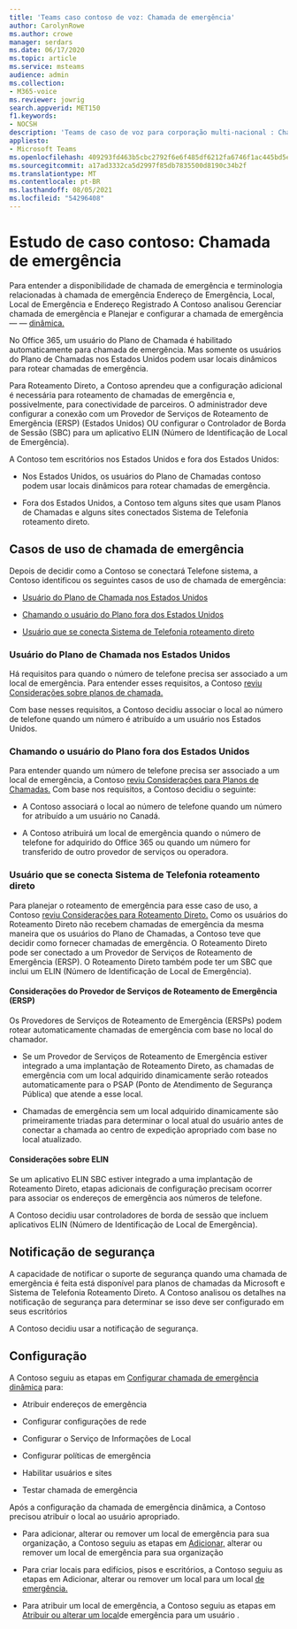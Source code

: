 ```yaml
---
title: 'Teams caso contoso de voz: Chamada de emergência'
author: CarolynRowe
ms.author: crowe
manager: serdars
ms.date: 06/17/2020
ms.topic: article
ms.service: msteams
audience: admin
ms.collection:
- M365-voice
ms.reviewer: jowrig
search.appverid: MET150
f1.keywords:
- NOCSH
description: 'Teams de caso de voz para corporação multi-nacional : Chamada de emergência'
appliesto:
- Microsoft Teams
ms.openlocfilehash: 409293fd463b5cbc2792f6e6f485df6212fa6746f1ac445bd5ebd71aa01e87ed
ms.sourcegitcommit: a17ad3332ca5d2997f85db7835500d8190c34b2f
ms.translationtype: MT
ms.contentlocale: pt-BR
ms.lasthandoff: 08/05/2021
ms.locfileid: "54296408"
---
```

# <a name="contoso-case-study-emergency-calling"></a>Estudo de caso contoso: Chamada de emergência

Para entender a disponibilidade de chamada de emergência e terminologia relacionadas à chamada de emergência Endereço de Emergência, Local, Local de Emergência e Endereço Registrado A Contoso analisou Gerenciar chamada de emergência e Planejar e configurar a chamada de emergência &mdash; &mdash; [dinâmica.](configure-dynamic-emergency-calling.md) [](what-are-emergency-locations-addresses-and-call-routing.md)

No Office 365, um usuário do Plano de Chamada é habilitado automaticamente para chamada de emergência. Mas somente os usuários do Plano de Chamadas nos Estados Unidos podem usar locais dinâmicos para rotear chamadas de emergência. 

Para Roteamento Direto, a Contoso aprendeu que a configuração adicional é necessária para roteamento de chamadas de emergência e, possivelmente, para conectividade de parceiros. O administrador deve configurar a conexão com um Provedor de Serviços de Roteamento de Emergência (ERSP) (Estados Unidos) OU configurar o Controlador de Borda de Sessão (SBC) para um aplicativo ELIN (Número de Identificação de Local de Emergência).

A Contoso tem escritórios nos Estados Unidos e fora dos Estados Unidos:

- Nos Estados Unidos, os usuários do Plano de Chamadas contoso podem usar locais dinâmicos para rotear chamadas de emergência. 

- Fora dos Estados Unidos, a Contoso tem alguns sites que usam Planos de Chamadas e alguns sites conectados Sistema de Telefonia roteamento direto.

## <a name="emergency-calling-use-cases"></a>Casos de uso de chamada de emergência

Depois de decidir como a Contoso se conectará Telefone sistema, a Contoso identificou os seguintes casos de uso de chamada de emergência: 

- [Usuário do Plano de Chamada nos Estados Unidos](#calling-plan-user-in-the-united-states) 

- [Chamando o usuário do Plano fora dos Estados Unidos](#calling-plan-user-outside-of-the-united-states)

- [Usuário que se conecta Sistema de Telefonia roteamento direto](#user-who-connects-to-phone-system-through-direct-routing )


### <a name="calling-plan-user-in-the-united-states"></a>Usuário do Plano de Chamada nos Estados Unidos  

Há requisitos para quando o número de telefone precisa ser associado a um local de emergência. Para entender esses requisitos, a Contoso [reviu Considerações sobre planos de chamada.](what-are-emergency-locations-addresses-and-call-routing.md#considerations-for-calling-plans) 

Com base nesses requisitos, a Contoso decidiu associar o local ao número de telefone quando um número é atribuído a um usuário nos Estados Unidos.

### <a name="calling-plan-user-outside-of-the-united-states"></a>Chamando o usuário do Plano fora dos Estados Unidos 

Para entender quando um número de telefone precisa ser associado a um local de emergência, a Contoso [reviu Considerações para Planos de Chamadas.](what-are-emergency-locations-addresses-and-call-routing.md#considerations-for-calling-plans) Com base nos requisitos, a Contoso decidiu o seguinte:  

-  A Contoso associará o local ao número de telefone quando um número for atribuído a um usuário no Canadá. 

- A Contoso atribuirá um local de emergência quando o número de telefone for adquirido do Office 365 ou quando um número for transferido de outro provedor de serviços ou operadora. 

### <a name="user-who-connects-to-phone-system-through-direct-routing"></a>Usuário que se conecta Sistema de Telefonia roteamento direto 

Para planejar o roteamento de emergência para esse caso de uso, a Contoso [reviu Considerações para Roteamento Direto.](what-are-emergency-locations-addresses-and-call-routing.md#considerations-for-direct-routing) Como os usuários do Roteamento Direto não recebem chamadas de emergência da mesma maneira que os usuários do Plano de Chamadas, a Contoso teve que decidir como fornecer chamadas de emergência. O Roteamento Direto pode ser conectado a um Provedor de Serviços de Roteamento de Emergência (ERSP). O Roteamento Direto também pode ter um SBC que inclui um ELIN (Número de Identificação de Local de Emergência).   

#### <a name="emergency-routing-service-provider-ersp-considerations"></a>Considerações do Provedor de Serviços de Roteamento de Emergência (ERSP)

Os Provedores de Serviços de Roteamento de Emergência (ERSPs) podem rotear automaticamente chamadas de emergência com base no local do chamador.  

- Se um Provedor de Serviços de Roteamento de Emergência estiver integrado a uma implantação de Roteamento Direto, as chamadas de emergência com um local adquirido dinamicamente serão roteados automaticamente para o PSAP (Ponto de Atendimento de Segurança Pública) que atende a esse local. 

- Chamadas de emergência sem um local adquirido dinamicamente são primeiramente triadas para determinar o local atual do usuário antes de conectar a chamada ao centro de expedição apropriado com base no local atualizado. 


#### <a name="elin-considerations"></a>Considerações sobre ELIN

Se um aplicativo ELIN SBC estiver integrado a uma implantação de Roteamento Direto, etapas adicionais de configuração precisam ocorrer para associar os endereços de emergência aos números de telefone.  

A Contoso decidiu usar controladores de borda de sessão que incluem aplicativos ELIN (Número de Identificação de Local de Emergência).  

## <a name="security-desk-notification"></a>Notificação de segurança

A capacidade de notificar o suporte de segurança quando uma chamada de emergência é feita está disponível para planos de chamadas da Microsoft e Sistema de Telefonia Roteamento Direto. A Contoso analisou os detalhes na notificação de segurança para determinar se isso deve ser configurado em seus escritórios  

A Contoso decidiu usar a notificação de segurança.

## <a name="configuration"></a>Configuração 

A Contoso seguiu as etapas em [Configurar chamada de emergência dinâmica](configure-dynamic-emergency-calling.md) para: 

- Atribuir endereços de emergência 

- Configurar configurações de rede 

- Configurar o Serviço de Informações de Local 

- Configurar políticas de emergência 

- Habilitar usuários e sites 

- Testar chamada de emergência 

Após a configuração da chamada de emergência dinâmica, a Contoso precisou atribuir o local ao usuário apropriado.  

- Para adicionar, alterar ou remover um local de emergência para sua organização, a Contoso seguiu as etapas em [Adicionar,](add-change-remove-emergency-location-organization.md) alterar ou remover um local de emergência para sua organização

- Para criar locais para edifícios, pisos e escritórios, a Contoso seguiu as etapas em Adicionar, alterar ou remover um local para um local [de emergência.](add-change-remove-emergency-place-organization.md) 

- Para atribuir um local de emergência, a Contoso seguiu as etapas em [Atribuir ou alterar um local](assign-change-emergency-location-user.md)de emergência para um usuário . 

 
